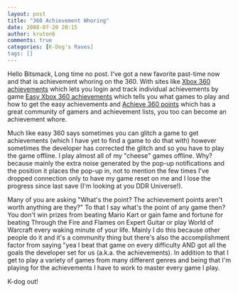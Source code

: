 ```yaml
---
layout: post
title: "360 Achievement Whoring"
date: 2008-07-20 20:15
author: kruton6
comments: true
categories: [K-Dog's Raves]
tags: []
---
```

Hello Bitsmack,
Long time no post.  I've got a new favorite past-time now and that is achievement whoring on the 360.  With sites like <a href="http://www.x360a.org">Xbox 360 achievements</a> which lets you login and track individual achievements by game <a href="http://www.easyxbox360achievements.com/Site/Home.html">Easy Xbox 360 achievements</a> which tells you what games to play and how to get the easy achievements and <a href="http://www.achieve360points.com/">Achieve 360 points</a> which has a great community of gamers and achievement lists, you too can become an achievement whore.

Much like easy 360 says sometimes you can glitch a game to get achievements (which I have yet to find a game to do that with) however sometimes the developer has corrected the glitch and so you have to play the game offline.  I play almost all of my "cheese" games offline.  Why? because mainly the extra noise generated by the pop-up notifications and the position it places the pop-up in, not to mention the few times I've dropped connection only to have my game reset on me and I lose the progress since last save (I'm looking at you DDR Universe!).

Many of you are asking "What's the point?  The achievement points aren't worth anything are they?"  To that I say what's the point of any game then?  You don't win prizes from beating Mario Kart or gain fame and fortune for beating Through the Fire and Flames on Expert Guitar or play World of Warcraft every waking minute of your life.  Mainly I do this because other people do it and it's a community thing but there's also the accomplishment factor from saying "yea I beat that game on every difficulty AND got all the goals the developer set for us (a.k.a. the achievements).  In addition to that I get to play a variety of games from many different genres and being that I'm playing for the achievements I have to work to master every game I play.

K-dog out!
